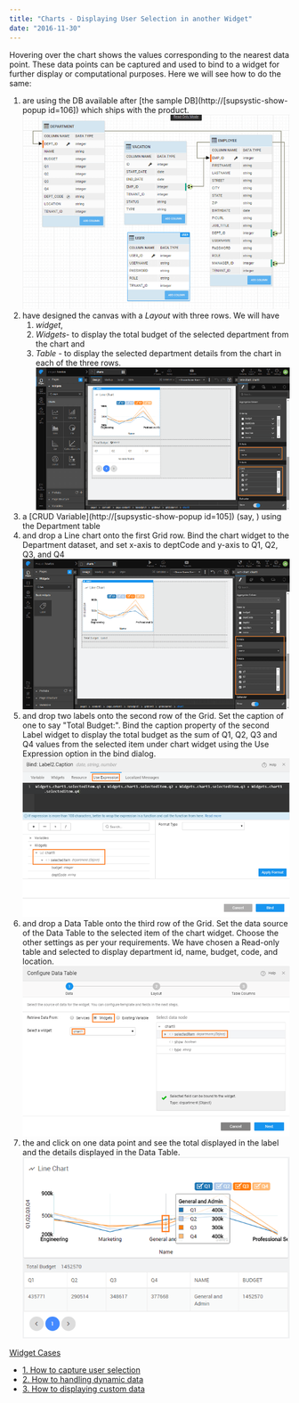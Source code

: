 ```yaml
---
title: "Charts - Displaying User Selection in another Widget"
date: "2016-11-30"
---
```


Hovering over the chart shows the values corresponding to the nearest data point. These data points can be captured and used to bind to a widget for further display or computational purposes. Here we will see how to do the same:

1. are using the DB available after [the sample DB](http://[supsystic-show-popup id=106]) which ships with the product. [![](../assets/db_apis_db.png)](../assets/db_apis_db.png)
2. have designed the canvas with a _Layout_ with three rows. We will have
    1. _widget_,
    2. _Widgets_\- to display the total budget of the selected department from the chart and
    3. _Table_ - to display the selected department details from the chart in each of the three rows. [![](../assets/chart_sel_design.png)](../assets/chart_sel_design.png)
3. a [CRUD Variable](http://[supsystic-show-popup id=105]) (say, ) using the Department table
4. and drop a Line chart onto the first Grid row. Bind the chart widget to the Department dataset, and set x-axis to deptCode and y-axis to Q1, Q2, Q3, and Q4 [![](../assets/chart_sel_chart.png)](../assets/chart_sel_chart.png)
5. and drop two labels onto the second row of the Grid. Set the caption of one to say "Total Budget:". Bind the caption property of the second Label widget to display the total budget as the sum of Q1, Q2, Q3 and Q4 values from the selected item under chart widget using the Use Expression option in the bind dialog. [![](../assets/chart_sel_label.png)](../assets/chart_sel_label.png)
6. and drop a Data Table onto the third row of the Grid. Set the data source of the Data Table to the selected item of the chart widget. Choose the other settings as per your requirements. We have chosen a Read-only table and selected to display department id, name, budget, code, and location. [![](../assets/chart_sel_dt.png)](../assets/chart_sel_dt.png)
7. the and click on one data point and see the total displayed in the label and the details displayed in the Data Table. [![](../assets/chart_sel_run.png)](../assets/chart_sel_run.png)

[Widget Cases](/learn/app-development/widgets/chart/chart-widget/#use-cases)

- [1\. How to capture user selection](/learn/how-tos/charts-displaying-user-selection-another-widget/)
- [2\. How to handling dynamic data](/learn/how-tos/charts-handling-dynamic-data/)
- [3\. How to displaying custom data](/learn/how-tos/charts-custom-data/)
